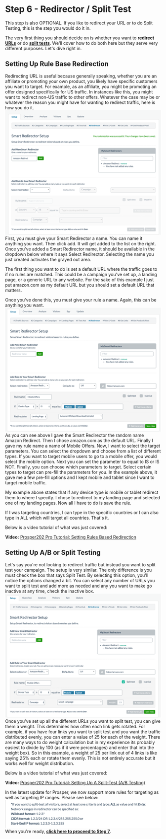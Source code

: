 # Step 6 - Redirector / Split Test

This step is also OPTIONAL. If you like to redirect your URL or to do Split Testing, this is the step you would do it in.

The very first thing you should decide on is whether you want to **[redirect URLs](07-step-6.md#section-setting-up-rule-base-redirection)** or do **[split tests](07-step-6.md#section-setting-up-a-b-or-split-testing)**. We'll cover how to do both here but they serve very different purposes. Let's dive right in.

## Setting Up Rule Base Redirection

Redirecting URL is useful because generally speaking, whether you are an affiliate or promoting your own product, you likely have specific customers you want to target. For example, as an affiliate, you might be promoting an offer designed specifically for US traffic. In instances like this, you might want to redirect non-US traffic to other offers. Whatever the case may be or whatever the reason you might have for wanting to redirect traffic, here is how you do it.
![Screen Shot 2015-12-07 at 2.45.21 PM.png](../images/step-6-1.png)
First, you must give your Smart Redirector a name. You can name it anything you want. Then click add. It will get added to the list on the right. Once you've added a Smart Redirector name, it should be available in the dropdown below where it says Select Redirector. Selecting the name you just created activates the grayed out area.

The first thing you want to do is set a default URL where the traffic goes to if no rules are matched. This could be a campaign you've set up, a landing page, or a generic URL to any website. For the sake of this example I just put amazon.com as my default URL but you should set a default URL that matters.

Once you've done this, you must give your rule a name. Again, this can be anything you want.
![Screen Shot 2015-12-07 at 2.50.59 PM.png](../images/step-6-2.png)
As you can see above I gave the Smart Redirector the random name Amazon Redirect. Then I chose amazon.com as the default URL. Finally I gave my rule name a name of Mobile Offers. Now, I want to select the target parameters. You can select the dropdown and choose from a list of different types. If you want to target mobile users to go to a mobile offer, you would select the mobile option. Next you can set the parameter to equal to IS or IS NOT. Finally, you can choose which parameters to target. Select certain types to target can pre-fill the parameters for you. In the example above, it gave me a few pre-fill options and I kept mobile and tablet since I want to target mobile traffic. 

My example above states that if any device type is mobile or tablet redirect them to where I specify. I chose to redirect to my landing page and selected one of my landing pages. Now all I have to do is save the rule.

If I was targeting countries, I can type in the specific countries or I can also type in ALL which will target all countries. That's it.

Below is a video tutorial of what was just covered:

**Video:** [Prosper202 Pro Tutorial: Setting Rules Based Redirection](https://www.youtube.com/watch?v=f_lSpq_Sme0&feature=youtu.be)

## Setting Up A/B or Split Testing

Let's say you're not looking to redirect traffic but instead you want to split test your campaign. The setup is very similar. The only difference is you must check the box that says Split Test.
By selecting this option, you'll notice the options changed a bit. You can select any number of URLs you want to split test and add more as needed and any you want to make go inactive at any time, check the inactive box.
![Screen Shot 2015-12-07 at 2.54.22 PM.png](../images/step-6-3.png)
Once you've set up all the different URLs you want to split test, you can give them a weight. This determines how often each link gets rotated. For example, if you have four links you want to split test and you want the traffic distributed evenly, you can enter a value of 25 for each of the weight. There are many ways to do weight calculation but in my experience its probably easiest to divide by 100 (as if it were percentages) and enter that into the weight box). So in this example, a weight of 25 per link out of 4 links is like saying 25% each or rotate them evenly. This is not entirely accurate but it works well for weight distribution.

Below is a video tutorial of what was just covered:

**Video:** [Prosper202 Pro Tutorial: Setting Up A Split-Test (A/B Testing)](https://www.youtube.com/watch?v=QTc0wvDEfeE&feature=youtu.be)

In the latest update for Prosper, we now support more rules for targeting as well as targeting IP ranges. Please see below:
![Screen Shot 2016-04-12 at 4.07.17 PM.png](../images/step-6-4.png)
When you're ready, **[click here to proceed to Step 7](08-step-7.md)**.
